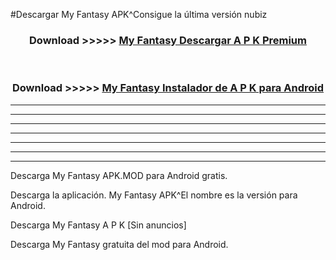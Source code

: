 #Descargar My Fantasy  APK^Consigue la última versión nubiz



<div align="center">
<h3>Download >>>>> <a href="https://es-sites.web.app/?es= My Fantasy ">My Fantasy  Descargar A P K Premium</a></h3><br>

<h3>Download >>>>> <a href="https://es-sites.web.app/?es= My Fantasy ">My Fantasy  Instalador de A P K para Android</a></h3>
</div>


----------------------------------------------------------

----------------------------------------------------------

----------------------------------------------------------

----------------------------------------------------------

----------------------------------------------------------

----------------------------------------------------------

----------------------------------------------------------

Descarga My Fantasy  APK.MOD para Android gratis.

Descarga la aplicación. My Fantasy  APK^El nombre es la versión para Android.

Descarga My Fantasy  A P K [Sin anuncios]

Descarga My Fantasy  gratuita del mod para Android.


